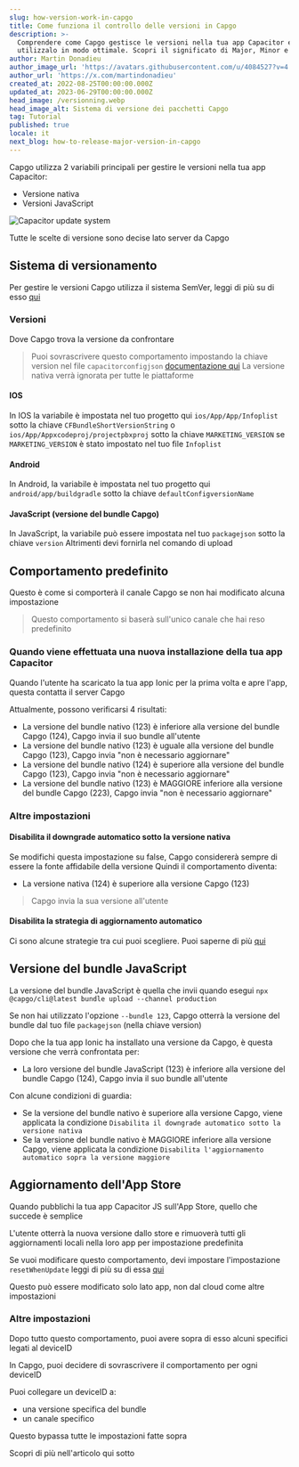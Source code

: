 ```yaml
---
slug: how-version-work-in-capgo
title: Come funziona il controllo delle versioni in Capgo
description: >-
  Comprendere come Capgo gestisce le versioni nella tua app Capacitor e
  utilizzalo in modo ottimale. Scopri il significato di Major, Minor e Patch.
author: Martin Donadieu
author_image_url: 'https://avatars.githubusercontent.com/u/4084527?v=4'
author_url: 'https://x.com/martindonadieu'
created_at: 2022-08-25T00:00:00.000Z
updated_at: 2023-06-29T00:00:00.000Z
head_image: /versionning.webp
head_image_alt: Sistema di versione dei pacchetti Capgo
tag: Tutorial
published: true
locale: it
next_blog: how-to-release-major-version-in-capgo
---
```


Capgo utilizza 2 variabili principali per gestire le versioni nella tua app Capacitor:
  - Versione nativa
  - Versioni JavaScript


<div class="mx-auto" style="width:100%;">
  <img src="/graph_capgo.webp" alt="Capacitor update system">
</div>

Tutte le scelte di versione sono decise lato server da Capgo

## Sistema di versionamento

Per gestire le versioni Capgo utilizza il sistema SemVer, leggi di più su di esso [qui](https://semverorg/)

### Versioni

Dove Capgo trova la versione da confrontare

  > Puoi sovrascrivere questo comportamento impostando la chiave version nel file `capacitorconfigjson` [documentazione qui](/docs/plugin/settings/#version)
  > La versione nativa verrà ignorata per tutte le piattaforme

#### IOS

 In IOS la variabile è impostata nel tuo progetto qui `ios/App/App/Infoplist` sotto la chiave `CFBundleShortVersionString` o `ios/App/Appxcodeproj/projectpbxproj` sotto la chiave `MARKETING_VERSION` se `MARKETING_VERSION` è stato impostato nel tuo file `Infoplist`

#### Android

  In Android, la variabile è impostata nel tuo progetto qui `android/app/buildgradle` sotto la chiave `defaultConfigversionName`

#### JavaScript (versione del bundle Capgo)

  In JavaScript, la variabile può essere impostata nel tuo `packagejson` sotto la chiave `version`
  Altrimenti devi fornirla nel comando di upload

## Comportamento predefinito

Questo è come si comporterà il canale Capgo se non hai modificato alcuna impostazione

> Questo comportamento si baserà sull'unico canale che hai reso predefinito

### Quando viene effettuata una nuova installazione della tua app Capacitor
Quando l'utente ha scaricato la tua app Ionic per la prima volta e apre l'app, questa contatta il server Capgo

Attualmente, possono verificarsi 4 risultati:
  - La versione del bundle nativo (123) è inferiore alla versione del bundle Capgo (124), Capgo invia il suo bundle all'utente
  - La versione del bundle nativo (123) è uguale alla versione del bundle Capgo (123), Capgo invia "non è necessario aggiornare"
  - La versione del bundle nativo (124) è superiore alla versione del bundle Capgo (123), Capgo invia "non è necessario aggiornare"
  - La versione del bundle nativo (123) è MAGGIORE inferiore alla versione del bundle Capgo (223), Capgo invia "non è necessario aggiornare"

### Altre impostazioni

#### Disabilita il downgrade automatico sotto la versione nativa

Se modifichi questa impostazione su false, Capgo considererà sempre di essere la fonte affidabile della versione
Quindi il comportamento diventa:
- La versione nativa (124) è superiore alla versione Capgo (123)

> Capgo invia la sua versione all'utente

#### Disabilita la strategia di aggiornamento automatico

Ci sono alcune strategie tra cui puoi scegliere. Puoi saperne di più [qui](/docs/tooling/cli/#disable-updates-strategy)

## Versione del bundle JavaScript

La versione del bundle JavaScript è quella che invii quando esegui `npx @capgo/cli@latest bundle upload --channel production`

Se non hai utilizzato l'opzione `--bundle 123`, Capgo otterrà la versione del bundle dal tuo file `packagejson` (nella chiave version)

Dopo che la tua app Ionic ha installato una versione da Capgo, è questa versione che verrà confrontata per:
  - La loro versione del bundle JavaScript (123) è inferiore alla versione del bundle Capgo (124), Capgo invia il suo bundle all'utente

Con alcune condizioni di guardia:
  - Se la versione del bundle nativo è superiore alla versione Capgo, viene applicata la condizione `Disabilita il downgrade automatico sotto la versione nativa`
  - Se la versione del bundle nativo è MAGGIORE inferiore alla versione Capgo, viene applicata la condizione `Disabilita l'aggiornamento automatico sopra la versione maggiore`

## Aggiornamento dell'App Store

Quando pubblichi la tua app Capacitor JS sull'App Store, quello che succede è semplice

L'utente otterrà la nuova versione dallo store e rimuoverà tutti gli aggiornamenti locali nella loro app per impostazione predefinita

Se vuoi modificare questo comportamento, devi impostare l'impostazione `resetWhenUpdate` leggi di più su di essa [qui](/docs/plugin/api#settings)

Questo può essere modificato solo lato app, non dal cloud come altre impostazioni

### Altre impostazioni

Dopo tutto questo comportamento, puoi avere sopra di esso alcuni specifici legati al deviceID

In Capgo, puoi decidere di sovrascrivere il comportamento per ogni deviceID

Puoi collegare un deviceID a:
  - una versione specifica del bundle
  - un canale specifico

Questo bypassa tutte le impostazioni fatte sopra

Scopri di più nell'articolo qui sotto